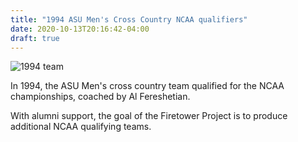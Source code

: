 ```yaml
---
title: "1994 ASU Men's Cross Country NCAA qualifiers"
date: 2020-10-13T20:16:42-04:00
draft: true
---
```

![1994 team](/1994team.jpg)

In 1994, the ASU Men's cross country team qualified for the NCAA championships,
coached by Al Fereshetian.

With alumni support, the goal of the Firetower Project is to produce additional NCAA
qualifying teams.

